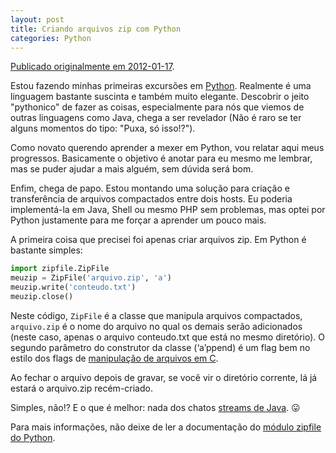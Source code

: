```yaml
---
layout: post
title: Criando arquivos zip com Python
categories: Python
---
```


[Publicado originalmente em 2012-01-17](https://mfandrade.wordpress.com/2012/01/17/criar-arquivos-zip-em-python/).

Estou fazendo minhas primeiras excursões em [Python](http://www.python.org).
Realmente é uma linguagem bastante suscinta e também muito elegante.  Descobrir
o jeito "pythonico" de fazer as coisas, especialmente para nós que viemos de
outras linguagens como Java, chega a ser revelador (Não é raro se
ter alguns momentos do tipo: "Puxa, só isso!?").

Como novato querendo aprender a mexer em Python, vou relatar aqui meus
progressos.  Basicamente o objetivo é anotar para eu mesmo me lembrar, mas se
puder ajudar a mais alguém, sem dúvida será bom.

Enfim, chega de papo.  Estou montando uma solução para criação e transferência
de arquivos compactados entre dois hosts.  Eu poderia implementá-la em Java,
Shell ou mesmo PHP sem problemas, mas optei por Python justamente para me
forçar a aprender um pouco mais.

A primeira coisa que precisei foi apenas criar arquivos zip.  Em Python é
bastante simples:

```python
import zipfile.ZipFile
meuzip = ZipFile('arquivo.zip', 'a')
meuzip.write('conteudo.txt')
meuzip.close()
```

Neste código, `ZipFile` é a classe que manipula arquivos compactados,
`arquivo.zip` é o nome do arquivo no qual os demais serão adicionados (neste
caso, apenas o arquivo conteudo.txt que está no mesmo diretório).  O segundo
parâmetro do construtor da classe (‘a’ppend) é um flag bem no estilo dos flags
de [manipulação de arquivos em C](http://www.vivaolinux.com.br/artigo/Manipulando-arquivos-em-C-(parte-1)/).

Ao fechar o arquivo depois de gravar, se você vir o diretório corrente, lá já
estará o arquivo.zip recém-criado.

Simples, não!?  E o que é melhor: nada dos chatos [streams de Java](http://java.sun.com/developer/technicalArticles/Streams/ProgIOStreams/). 😛

Para mais informações, não deixe de ler a documentação do [módulo zipfile do
Python](http://docs.python.org/library/zipfile.html).

